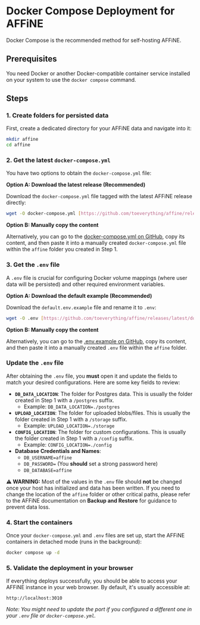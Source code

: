# Docker Compose Deployment for AFFiNE

Docker Compose is the recommended method for self-hosting AFFiNE.

## Prerequisites

You need Docker or another Docker-compatible container service installed on your system to use the `docker compose` command.

## Steps

### 1. Create folders for persisted data

First, create a dedicated directory for your AFFiNE data and navigate into it:

```bash
mkdir affine
cd affine
````

### 2\. Get the latest `docker-compose.yml`

You have two options to obtain the `docker-compose.yml` file:

**Option A: Download the latest release (Recommended)**

Download the `docker-compose.yml` file tagged with the latest AFFiNE release directly:

```bash
wget -O docker-compose.yml [https://github.com/toeverything/affine/releases/latest/download/docker-compose.yml](https://github.com/toeverything/affine/releases/latest/download/docker-compose.yml)
```

**Option B: Manually copy the content**

Alternatively, you can go to the [docker-compose.yml on GitHub](https://www.google.com/search?q=https://github.com/toeverything/affine/blob/master/docker-compose.yml), copy its content, and then paste it into a manually created `docker-compose.yml` file within the `affine` folder you created in Step 1.

### 3\. Get the `.env` file

A `.env` file is crucial for configuring Docker volume mappings (where user data will be persisted) and other required environment variables.

**Option A: Download the default example (Recommended)**

Download the `default.env.example` file and rename it to `.env`:

```bash
wget -O .env [https://github.com/toeverything/affine/releases/latest/download/default.env.example](https://github.com/toeverything/affine/releases/latest/download/default.env.example)
```

**Option B: Manually copy the content**

Alternatively, you can go to the [.env.example on GitHub](https://www.google.com/search?q=https://github.com/toeverything/affine/blob/master/default.env.example), copy its content, and then paste it into a manually created `.env` file within the `affine` folder.

### Update the `.env` file

After obtaining the `.env` file, you **must** open it and update the fields to match your desired configurations. Here are some key fields to review:

  * **`DB_DATA_LOCATION`**: The folder for Postgres data. This is usually the folder created in Step 1 with a `/postgres` suffix.
      * Example: `DB_DATA_LOCATION=./postgres`
  * **`UPLOAD_LOCATION`**: The folder for uploaded blobs/files. This is usually the folder created in Step 1 with a `/storage` suffix.
      * Example: `UPLOAD_LOCATION=./storage`
  * **`CONFIG_LOCATION`**: The folder for custom configurations. This is usually the folder created in Step 1 with a `/config` suffix.
      * Example: `CONFIG_LOCATION=./config`
  * **Database Credentials and Names**:
      * `DB_USERNAME=affine`
      * `DB_PASSWORD=` (You **should** set a strong password here)
      * `DB_DATABASE=affine`

**⚠️ WARNING:** Most of the values in the `.env` file should **not** be changed once your host has initialized and data has been written. If you need to change the location of the `affine` folder or other critical paths, please refer to the AFFiNE documentation on **Backup and Restore** for guidance to prevent data loss.

### 4\. Start the containers

Once your `docker-compose.yml` and `.env` files are set up, start the AFFiNE containers in detached mode (runs in the background):

```bash
docker compose up -d
```

### 5\. Validate the deployment in your browser

If everything deploys successfully, you should be able to access your AFFiNE instance in your web browser. By default, it's usually accessible at:

```
http://localhost:3010
```

*Note: You might need to update the port if you configured a different one in your `.env` file or `docker-compose.yml`.*

```
```
